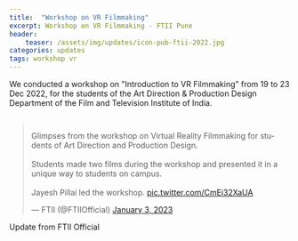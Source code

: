```yaml
---
title:  "Workshop on VR Filmmaking"
excerpt: Workshop on VR Filmmaking - FTII Pune
header:
    teaser: /assets/img/updates/icon-pub-ftii-2022.jpg
categories: updates
tags: workshop vr
---
```


We conducted a workshop on "Introduction to VR Filmmaking" from 19 to 23 Dec 2022, 
for the students of the Art Direction & Production Design Department of the Film and Television Institute of India.

<div style="  display: flex; justify-content: center;">
<blockquote class="twitter-tweet"><p lang="en" dir="ltr">Glimpses from the workshop on Virtual Reality Filmmaking for students of Art Direction and Production Design.<br><br>Students made two films during the workshop and presented it in a unique way to students on campus.<br><br>Jayesh Pillai led the workshop. <a href="https://t.co/CmEi32XaUA">pic.twitter.com/CmEi32XaUA</a></p>&mdash; FTII (@FTIIOfficial) <a href="https://twitter.com/FTIIOfficial/status/1610118729823834112?ref_src=twsrc%5Etfw">January 3, 2023</a></blockquote> <script async src="https://platform.twitter.com/widgets.js" charset="utf-8"></script>
</div>
<figcaption>Update from FTII Official</figcaption>

<br>